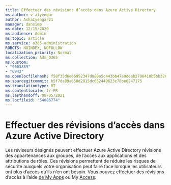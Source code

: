 ```yaml
---
title: Effectuer des révisions d’accès dans Azure Active Directory
ms.author: v-aiyengar
author: AshaIyengar21
manager: dansimp
ms.date: 12/15/2020
ms.audience: Admin
ms.topic: article
ms.service: o365-administration
ROBOTS: NOINDEX, NOFOLLOW
localization_priority: Normal
ms.collection: Adm_O365
ms.custom:
- "9003889"
- "6943"
ms.openlocfilehash: f58f35d6e66952347d880a5c443bb47e9deab2798410b5bb32895667572f1f58
ms.sourcegitcommit: b5f7da89a650d2915dc652449623c78be6247175
ms.translationtype: MT
ms.contentlocale: fr-FR
ms.lasthandoff: 08/05/2021
ms.locfileid: "54086774"
---
```

# <a name="perform-access-reviews-in-azure-active-directory"></a>Effectuer des révisions d’accès dans Azure Active Directory

Les réviseurs désignés peuvent effectuer Azure Active Directory révisions des appartenances aux groupes, de l’accès aux applications et des attributions de rôles. Ces révisions permettent de réduire les risques de sécurité auxquels votre organisation peut faire face lorsque les utilisateurs ont plus d’accès qu’ils n’en ont besoin. Vous pouvez effectuer des révisions d’accès à l’aide [de My Apps](https://go.microsoft.com/fwlink/?linkid=2134605) ou My [Access](https://go.microsoft.com/fwlink/?linkid=2134505).
